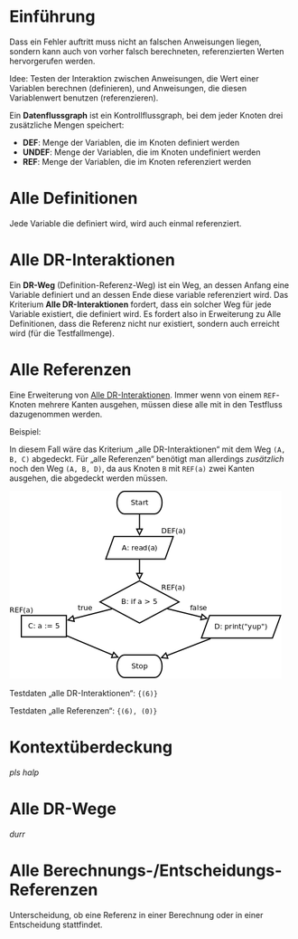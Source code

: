 # Einführung
Dass ein Fehler auftritt muss nicht an falschen Anweisungen liegen, sondern kann auch von vorher falsch berechneten, referenzierten Werten hervorgerufen werden.

Idee: Testen der Interaktion zwischen Anweisungen, die Wert einer Variablen berechnen (definieren), und Anweisungen, die diesen Variablenwert benutzen (referenzieren).

Ein **Datenflussgraph** ist ein Kontrollflussgraph, bei dem jeder Knoten drei zusätzliche Mengen speichert:
* **DEF**: Menge der Variablen, die im Knoten definiert werden
* **UNDEF**: Menge der Variablen, die im Knoten undefiniert werden
* **REF**: Menge der Variablen, die im Knoten referenziert werden

# Alle Definitionen
Jede Variable die definiert wird, wird auch einmal referenziert.


# Alle DR-Interaktionen
Ein **DR-Weg** (Definition-Referenz-Weg) ist ein Weg, an dessen Anfang eine Variable definiert und an dessen Ende diese variable referenziert wird. Das Kriterium **Alle DR-Interaktionen** fordert, dass ein solcher Weg für jede Variable existiert, die definiert wird. Es fordert also in Erweiterung zu Alle Definitionen, dass die Referenz nicht nur existiert, sondern auch erreicht wird (für die Testfallmenge).


# Alle Referenzen
Eine Erweiterung von [Alle DR-Interaktionen](#alle-dr-interaktionen). Immer wenn von einem `REF`-Knoten mehrere Kanten ausgehen, müssen diese alle mit in den Testfluss dazugenommen werden.

Beispiel:

In diesem Fall wäre das Kriterium „alle DR-Interaktionen“ mit dem Weg `(A, B, C)` abgedeckt. Für „alle Referenzen“ benötigt man allerdings *zusätzlich* noch den Weg `(A, B, D)`, da aus Knoten `B` mit `REF(a)` zwei Kanten ausgehen, die abgedeckt werden müssen.

![Flussdiagramm für alle Referenzen](alle-refs.png)

Testdaten „alle DR-Interaktionen“: `{(6)}`

Testdaten „alle Referenzen“: `{(6), (0)}`


# Kontextüberdeckung
*pls halp*


# Alle DR-Wege
*durr*


# Alle Berechnungs-/Entscheidungs-Referenzen
Unterscheidung, ob eine Referenz in einer Berechnung oder in einer Entscheidung stattfindet.
